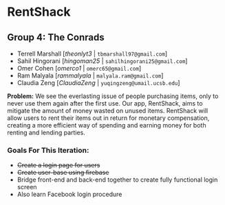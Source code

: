 # RentShack

## Group 4: The Conrads
* Terrell Marshall [*theonlyt3* | `tbmarshall97@gmail.com`]
* Sahil Hingorani [*hingoman25* | `sahilhingorani25@gmail.com`]
* Omer Cohen  [*omerco1* | `omerc65@gmail.com`]
* Ram Malyala  [*rammalyala* | `malyala.ram@gmail.com`]
* Claudia Zeng [*ClaudiaZeng* | `yuqingzeng@umail.ucsb.edu`]


**Problem:** We see the everlasting issue of people purchasing items, only to never use them again after the first use. Our app, RentShack, aims to mitigate the amount of money wasted on unused items. RentShack will allow users to rent their items out in return for monetary compensation, creating a more efficient way of spending and earning money for both renting and lending parties.

### Goals For This Iteration: 
* ~~Create a login page for users~~
* ~~Create user-base using firebase~~
* Bridge front-end and back-end together to create fully functional login screen
* Also learn Facebook login procedure
